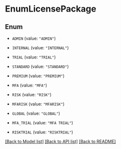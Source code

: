 # EnumLicensePackage

## Enum


* `ADMIN` (value: `"ADMIN"`)

* `INTERNAL` (value: `"INTERNAL"`)

* `TRIAL` (value: `"TRIAL"`)

* `STANDARD` (value: `"STANDARD"`)

* `PREMIUM` (value: `"PREMIUM"`)

* `MFA` (value: `"MFA"`)

* `RISK` (value: `"RISK"`)

* `MFARISK` (value: `"MFARISK"`)

* `GLOBAL` (value: `"GLOBAL"`)

* `MFA_TRIAL` (value: `"MFA TRIAL"`)

* `RISKTRIAL` (value: `"RISKTRIAL"`)


[[Back to Model list]](../README.md#documentation-for-models) [[Back to API list]](../README.md#documentation-for-api-endpoints) [[Back to README]](../README.md)


